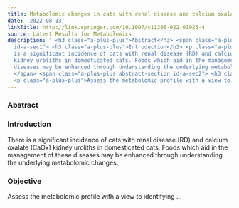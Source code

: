 ```yaml
---
title: Metabolomic changes in cats with renal disease and calcium oxalate uroliths
date: '2022-08-13'
linkTitle: http://link.springer.com/10.1007/s11306-022-01925-4
source: Latest Results for Metabolomics
description: ' <h3 class="a-plus-plus">Abstract</h3> <span class="a-plus-plus abstract-section
  id-a-sec1"> <h3 class="a-plus-plus">Introduction</h3> <p class="a-plus-plus">There
  is a significant incidence of cats with renal disease (RD) and calcium oxalate (CaOx)
  kidney uroliths in domesticated cats. Foods which aid in the management of these
  diseases may be enhanced through understanding the underlying metabolomic changes.</p>
  </span> <span class="a-plus-plus abstract-section id-a-sec2"> <h3 class="a-plus-plus">Objective</h3>
  <p class="a-plus-plus">Assess the metabolomic profile with a view to identifying  ...'
---
```

 <h3 class="a-plus-plus">Abstract</h3> <span class="a-plus-plus abstract-section id-a-sec1"> <h3 class="a-plus-plus">Introduction</h3> <p class="a-plus-plus">There is a significant incidence of cats with renal disease (RD) and calcium oxalate (CaOx) kidney uroliths in domesticated cats. Foods which aid in the management of these diseases may be enhanced through understanding the underlying metabolomic changes.</p> </span> <span class="a-plus-plus abstract-section id-a-sec2"> <h3 class="a-plus-plus">Objective</h3> <p class="a-plus-plus">Assess the metabolomic profile with a view to identifying  ...